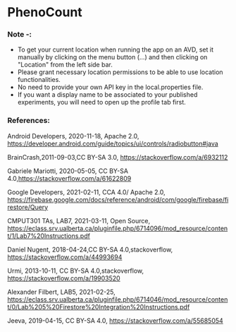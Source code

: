 # PhenoCount

### Note -: 
* To get your current location when running the app on an AVD, set it manually by clicking on the menu button (...) and then clicking on "Location" from the left side bar. 
* Please grant necessary location permissions to be able to use location functionalities.
* No need to provide your own API key in the local.properties file.
* If you want a display name to be associated to your published experiments, you will need to open up the profile tab first.

### References:

Android Developers, 2020-11-18, Apache 2.0, https://developer.android.com/guide/topics/ui/controls/radiobutton#java

BrainCrash,2011-09-03,CC BY-SA 3.0, https://stackoverflow.com/a/6932112

Gabriele Mariotti, 2020-05-05, CC BY-SA 4.0,https://stackoverflow.com/a/61622809

Google Developers, 2021-02-11, CCA 4.0/ Apache 2.0, https://firebase.google.com/docs/reference/android/com/google/firebase/firestore/Query

CMPUT301 TAs, LAB7, 2021-03-11, Open Source, https://eclass.srv.ualberta.ca/pluginfile.php/6714096/mod_resource/content/1/Lab7%20Instructions.pdf

Daniel Nugent, 2018-04-24,CC BY-SA 4.0,stackoverflow, https://stackoverflow.com/a/44993694

Urmi, 2013-10-11, CC BY-SA 4.0,stackoverflow, https://stackoverflow.com/a/19903520

Alexander Filbert, LAB5, 2021-02-25, https://eclass.srv.ualberta.ca/pluginfile.php/6714046/mod_resource/content/0/Lab%205%20Firestore%20Integration%20Instructions.pdf

Jeeva, 2019-04-15, CC BY-SA 4.0, https://stackoverflow.com/a/55685054

